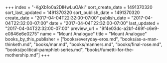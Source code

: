 +++
index = "-KgXb1o0a2DIHwLuOAki"
sort_create_date = 1491370320
sort_last_updated = 1491370320
sort_publish_date = 1491370320
create_date = "2017-04-04T22:32:00-07:00"
publish_date = "2017-04-04T22:32:00-07:00"
date = "2017-04-04T22:32:00-07:00"
last_updated = "2017-04-04T22:32:00-07:00"
preview_url = "9f4e03dc-a2bf-469f-c6e9-e0846e6e0275"
name = "Mount Analogue"
title = "Mount Analogue"
books_by_this_publisher = ["books/everyday-eros.md", "books/as-a-man-thinketh.md", "books/mar.md", "books/manners.md", "books/final-rose.md", "books/political-pamphlet-series.md", "books/fumetti-for-the-mothership.md"]
+++
